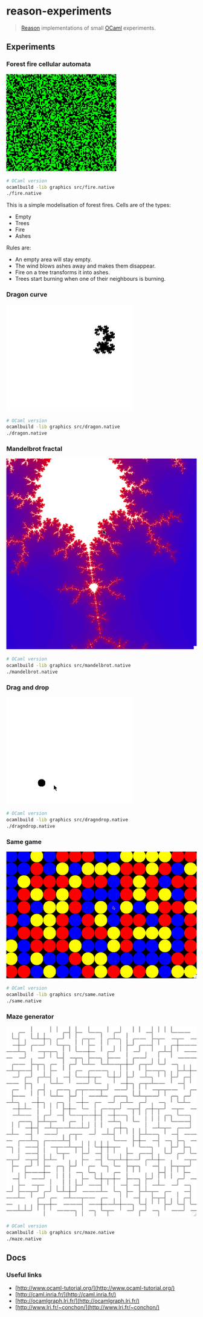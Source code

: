 # reason-experiments

> [Reason](https://facebook.github.io/reason/) implementations of small [OCaml](https://ocaml.org) experiments.

## Experiments

### Forest fire cellular automata

![GIF of the forest fire in X11](docs/ocaml-fire.gif)

```sh
# OCaml version
ocamlbuild -lib graphics src/fire.native
./fire.native
```

This is a simple modelisation of forest fires. Cells are of the types:

- Empty
- Trees
- Fire
- Ashes

Rules are:

- An empty area will stay empty.
- The wind blows ashes away and makes them disappear.
- Fire on a tree transforms it into ashes.
- Trees start burning when one of their neighbours is burning.

### Dragon curve

![GIF of the dragon curve in X11](docs/ocaml-dragon.gif)

```sh
# OCaml version
ocamlbuild -lib graphics src/dragon.native
./dragon.native
```

### Mandelbrot fractal

![GIF of the mandelbrot fractal in X11](docs/ocaml-mandelbrot.gif)

```sh
# OCaml version
ocamlbuild -lib graphics src/mandelbrot.native
./mandelbrot.native
```

### Drag and drop

![GIF of the drag and drop in X11](docs/ocaml-dragndrop.gif)

```sh
# OCaml version
ocamlbuild -lib graphics src/dragndrop.native
./dragndrop.native
```

### Same game

![GIF of the same game in X11](docs/ocaml-same.gif)

```sh
# OCaml version
ocamlbuild -lib graphics src/same.native
./same.native
```

### Maze generator

![GIF of the maze generator in X11](docs/ocaml-maze.png)

```sh
# OCaml version
ocamlbuild -lib graphics src/maze.native
./maze.native
```

## Docs

### Useful links

- [http://www.ocaml-tutorial.org/](http://www.ocaml-tutorial.org/)
- [http://caml.inria.fr/](http://caml.inria.fr/)
- [http://ocamlgraph.lri.fr/](http://ocamlgraph.lri.fr/)
- [http://www.lri.fr/~conchon/](http://www.lri.fr/~conchon/)
